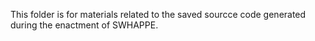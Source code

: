 This folder is for materials related to the saved sourcce code generated during the enactment of SWHAPPE.
